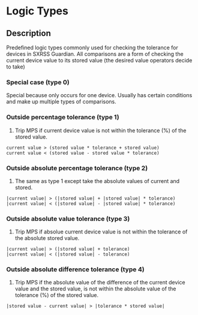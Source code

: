 # Logic Types

## Description
Predefined logic types commonly used for checking the tolerance for devices in SXRSS Guardian. All comparisons are a form of checking the current device value to its stored value (the desired value operators decide to take)
### Special case (type 0)
Special because only occurs for one device. Usually has certain conditions and make up multiple types of comparisons.
### Outside percentage tolerance (type 1)
1. Trip MPS if current device value is not within the tolerance (%) of the stored value.
```
current value > (stored value * tolerance + stored value) 
current value < (stored value - stored value * tolerance)
```


### Outside absolute percentage tolerance  (type 2)
1. The same as type 1 except take the absolute values of current and stored.
```
|current value| > (|stored value| + |stored value| * tolerance) 
|current value| < (|stored value| - |stored value| * tolerance)
```

### Outside absolute value tolerance  (type 3)
1. Trip MPS if absolue current device value is not within the tolerance of the absolute stored value.
```
|current value| > (|stored value| + tolerance) 
|current value| < (|stored value| - tolerance)
```

### Outside absolute difference tolerance  (type 4)
1. Trip MPS if the absolute value of the difference of the current device value and the stored value, is not within the absolute value of the tolerance (%) of the stored value.
```
|stored value - current value| > |tolerance * stored value|
```